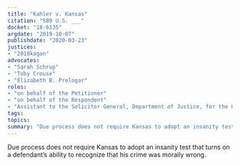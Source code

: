 ```yaml
---
title: "Kahler v. Kansas"
citation: "589 U.S. ___"
docket: "18-6135"
argdate: "2019-10-07"
publishdate: "2020-03-23"
justices:
- "2010kagan"
advocates:
- "Sarah Schrup"
- "Toby Crouse"
- "Elizabeth B. Prelogar"
roles:
- "on behalf of the Petitioner"
- "on behalf of the Respondent"
- "Assistant to the Solicitor General, Department of Justice, for the United States, as amicus curiae, supporting the Respondent"
tags:
topics:
summary: "Due process does not require Kansas to adopt an insanity test that turns on a defendant’s ability to recognize that his crime was morally wrong."
---
```

Due process does not require Kansas to adopt an insanity test that turns on a defendant’s ability to recognize that his crime was morally wrong.